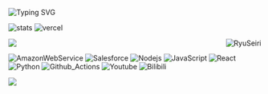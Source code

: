 <!-- https://readme-typing-svg.demolab.com/demo/ -->

![Typing SVG](https://readme-typing-svg.demolab.com?font=ms+graph&pause=2000&color=F7B200&width=1000&lines=IT業界のエンジニア、現在Salesforce、AWSを専念しています。)

![stats](https://github-readme-stats.vercel.app/api?username=RyuSeiri&show_icons=truee&include_all_commits=true&theme=onedark&hide=prs) ![vercel](https://github-readme-stats.vercel.app/api/top-langs/?username=RyuSeiri&layout=compact&show_icons=truee&include_all_commits=true&theme=onedark&card_width=230) 

<div align="right" >
  <img align="right" src="https://count.getloli.com/get/@:RyuSeiri" alt="RyuSeiri" />
</div>

![](https://activity-graph.herokuapp.com/graph?username=Ryuseiri&theme=github)

<!-- Label -->
![AmazonWebService](https://img.shields.io/badge/-AmazonWebService-fff?style=flat-square&logo=AmazonWebService&logoColor=yellow) 
![Salesforce](https://img.shields.io/badge/-Salesforce-fff?style=flat-square&logo=Salesforce&logoColor=42d1f5)
![Nodejs](https://img.shields.io/badge/-Nodejs-43853d?style=flat-square&logo=Node.js&logoColor=white)
![JavaScript](https://img.shields.io/badge/-JavaScript-e5cd0c?style=flat-square&logo=JavaScript&logoColor=000)
![React](https://img.shields.io/badge/-React-fff?style=flat-square&logo=React&color=000)
![Python](https://img.shields.io/badge/-Python-fff?style=flat-square&logo=Python&color=fff)
![Github_Actions](https://img.shields.io/badge/-Github_Actions-fff?style=flat-square&logo=github-actions&logoColor=blue)
![Youtube](https://img.shields.io/badge/-Bilibili-fff?style=flat-square&logo=Bilibili&labelColor=00A1D6&logoColor=white)
![Bilibili](https://img.shields.io/badge/-youtube-red?style=flat-square&logo=youtube&labelColor=red&logoColor=fff)

![](https://github-readme-activity-graph.cyclic.app/graph?username=RyuSeiri&theme=github)

